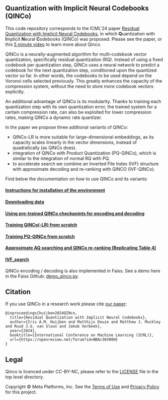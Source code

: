 ## **Q**uantization with **I**mplicit **N**eural **C**odebooks (QINCo)

This code repository corresponds to the ICML'24 paper [Residual Quantization with Implicit Neural Codebooks](https://arxiv.org/pdf/2401.14732.pdf), in which **Q**uantization with **I**mplicit **N**eural **C**odebooks (QINCo) was proposed. 
Please see the paper, or this [5 minute video](https://www.youtube.com/watch?v=Qa7cpvj0yNo) to learn more about Qinco.

QINCo is a neurally-augmented algorithm for multi-codebook vector quantization, specifically residual quantization (RQ). Instead of using a fixed codebook per quantization step, QINCo uses a neural network to predict a codebook for the next quantization step, conditioned upon the quantized vector so far. In other words, the codebooks to be used depend on the Voronoi cells selected previously. This greatly enhances the capacity of the compression system, without the need to store more codebook vectors explicitly. 

An additional advantage of QINCo is its modularity. Thanks to training each quantization step with its own quantization error, the trained system for a certain compression rate, can also be exploited for lower compression rates, making QINCo a dynamic rate quantizer.

In the paper we propose three addtional variants of QINCo:

- QINCo-LR is more suitable for large-dimensional embeddings, as its capacity scales linearly in the vector dimensions, instead of quadratically (as QINCo does).
- integration of QINCo with Product Quantization (PQ-QINCo), which is similar to the integration of normal RQ with PQ.
- to accelerate search we combine an Inverted File Index (IVF) structure with approximate decoding and re-ranking with QINCO (IVF-QINCo).


Find below the documentation on how to use QINCo and its variants:

#### [Instructions for installation of the environment](docs/installation.md)

#### [Downloading data](docs/downloading_data.md)

#### [Using pre-trained QINCo checkpoints for encoding and decoding](docs/checkpoints.md)

#### [Training QINCo(-LR) from scratch](docs/training.md)

#### [Training PQ-QINCo from scratch](docs/PQ_QINCo.md)

#### [Approximate AQ searching and QINCo re-ranking (Replicating Table 4)](docs/AQ_approximate_search.md)

#### [IVF_search](docs/IVF_search)

QINCo encoding / decoding is also implemented in Faiss. 
See a demo here in the Faiss Github: [demo_qinco.py](https://github.com/facebookresearch/faiss/blob/main/demos/demo_qinco.py).

## Citation

If you use QINCo in a research work please cite [our paper](https://arxiv.org/abs/2401.14732):

```
@inproceedings{huijben2024QINco,
  title={Residual Quantization with Implicit Neural Codebooks},
  author={Iris A.M. Huijben and Matthijs Douze and Matthew J. Muckley and Ruud J.G. van Sloun and Jakob Verbeek},
  year={2024},
  booktitle={International Conference on Machine Learning (ICML)},
  url={https://openreview.net/forum?id=NBAc36V00H}
}
```

## Legal

Qinco is licenced under CC-BY-NC, please refer to the [LICENSE](../LICENSE) file in the top level directory.

Copyright © Meta Platforms, Inc. See the [Terms of Use](https://opensource.fb.com/legal/terms/) and [Privacy Policy](https://opensource.fb.com/legal/privacy/) for this project.

